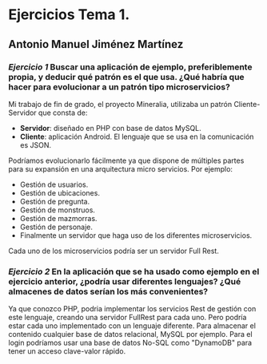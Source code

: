 # Ejercicios Tema 1.
## Antonio Manuel Jiménez Martínez
### *Ejercicio 1* Buscar una aplicación de ejemplo, preferiblemente propia, y deducir qué patrón es el que usa. ¿Qué habría que hacer para evolucionar a un patrón tipo microservicios?

Mi trabajo de fin de grado, el proyecto Mineralia, utilizaba un patrón Cliente-Servidor que consta de: 
 * __Servidor__: diseñado en PHP con base de datos MySQL.
 * __Cliente__: aplicación Android.
El lenguaje que se usa en la comunicación es JSON.

Podríamos evolucionarlo fácilmente ya que dispone de múltiples partes para su expansión en una arquitectura micro servicios. Por ejemplo:
 * Gestión de usuarios.
 * Gestión de ubicaciones.
 * Gestión de pregunta.
 * Gestión de monstruos.
 * Gestión de mazmorras.
 * Gestión de personaje.
 * Finalmente un servidor que haga uso de los diferentes microservicios.

Cada uno de los microservicios podría ser un servidor Full Rest.


### *Ejercicio 2* En la aplicación que se ha usado como ejemplo en el ejercicio anterior, ¿podría usar diferentes lenguajes? ¿Qué almacenes de datos serían los más convenientes?

Ya que conozco PHP, podria implementar los servicios Rest de gestión con este lenguaje, creando una servidor FullRest para cada uno. Pero podría estar cada uno implementado con un lenguaje diferente.
Para almacenar el contenido cualquier base de datos relacional, MySQL por ejemplo. Para el login podríamos usar una base de datos No-SQL como "DynamoDB" para tener un acceso clave-valor rápido.
